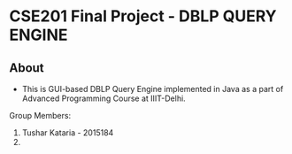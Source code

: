# CSE201 Final Project - DBLP QUERY ENGINE

## About
* This is GUI-based DBLP Query Engine implemented in Java as a part of Advanced Programming Course at IIIT-Delhi.

Group Members:
1. Tushar Kataria - 2015184
2.
